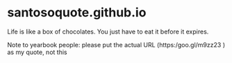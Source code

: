 # santosoquote.github.io

Life is like a box of chocolates. You just have to eat it before it expires.


Note to yearbook people: please put the actual URL (https:/goo.gl/m9zz23
) as my quote, not this
